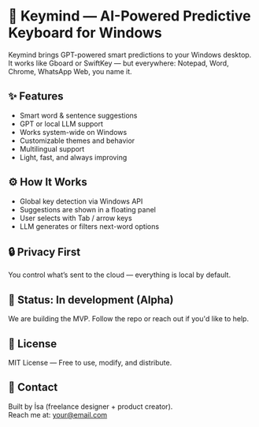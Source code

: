 # 🧠 Keymind — AI-Powered Predictive Keyboard for Windows

Keymind brings GPT-powered smart predictions to your Windows desktop. It works like Gboard or SwiftKey — but everywhere: Notepad, Word, Chrome, WhatsApp Web, you name it.

## ✨ Features
- Smart word & sentence suggestions
- GPT or local LLM support
- Works system-wide on Windows
- Customizable themes and behavior
- Multilingual support
- Light, fast, and always improving

## ⚙️ How It Works
- Global key detection via Windows API
- Suggestions are shown in a floating panel
- User selects with Tab / arrow keys
- LLM generates or filters next-word options

## 🔒 Privacy First
You control what’s sent to the cloud — everything is local by default.

## 🚧 Status: In development (Alpha)
We are building the MVP. Follow the repo or reach out if you'd like to help.

## 📜 License
MIT License — Free to use, modify, and distribute.

## 🤝 Contact
Built by İsa (freelance designer + product creator).  
Reach me at: your@email.com
